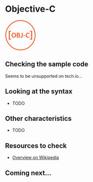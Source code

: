 # Objective-C

![Objective-C](../pic/Objective-C.png)

## Checking the sample code

Seems to be unsupported on tech.io...

## Looking at the syntax

- TODO

## Other characteristics

- TODO

## Resources to check

- [Overview on Wikipedia](https://en.wikipedia.org/wiki/Objective-C)

## Coming next...
